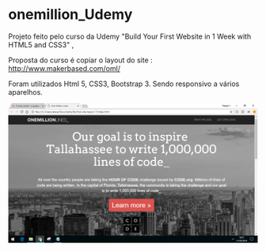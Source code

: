 # onemillion_Udemy

Projeto feito pelo curso da  Udemy  "Build Your First Website in 1 Week with HTML5 and CSS3" ,

Proposta do curso é copiar o layout  do site : 
http://www.makerbased.com/oml/ 

Foram utilizados Html 5, CSS3, Bootstrap 3. Sendo responsivo a vários  aparelhos.

![alt text](https://github.com/ferpaulla/onemillion_udacity/blob/master/images/home.png)
